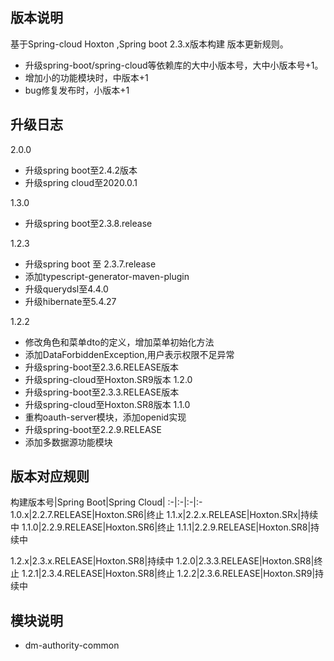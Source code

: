 ## 版本说明

基于Spring-cloud Hoxton ,Spring boot 2.3.x版本构建 版本更新规则。

* 升级spring-boot/spring-cloud等依赖库的大中小版本号，大中小版本号+1。
* 增加小的功能模块时，中版本+1
* bug修复发布时，小版本+1

## 升级日志

2.0.0

* 升级spring boot至2.4.2版本
* 升级spring cloud至2020.0.1

1.3.0

* 升级spring boot至2.3.8.release

1.2.3

* 升级spring boot 至 2.3.7.release
* 添加typescript-generator-maven-plugin
* 升级querydsl至4.4.0
* 升级hibernate至5.4.27

1.2.2

* 修改角色和菜单dto的定义，增加菜单初始化方法
* 添加DataForbiddenException,用户表示权限不足异常
* 升级spring-boot至2.3.6.RELEASE版本
* 升级spring-cloud至Hoxton.SR9版本 1.2.0
* 升级spring-boot至2.3.3.RELEASE版本
* 升级spring-cloud至Hoxton.SR8版本 1.1.0
* 重构oauth-server模块，添加openid实现
* 升级spring-boot至2.2.9.RELEASE
* 添加多数据源功能模块

## 版本对应规则

构建版本号|Spring Boot|Spring Cloud|
:-|:-|:-|:- 1.0.x|2.2.7.RELEASE|Hoxton.SR6|终止 1.1.x|2.2.x.RELEASE|Hoxton.SRx|持续中 1.1.0|2.2.9.RELEASE|Hoxton.SR6|终止
1.1.1|2.2.9.RELEASE|Hoxton.SR8|持续中

1.2.x|2.3.x.RELEASE|Hoxton.SR8|持续中 1.2.0|2.3.3.RELEASE|Hoxton.SR8|终止 1.2.1|2.3.4.RELEASE|Hoxton.SR8|终止
1.2.2|2.3.6.RELEASE|Hoxton.SR9|持续中

## 模块说明

* dm-authority-common

